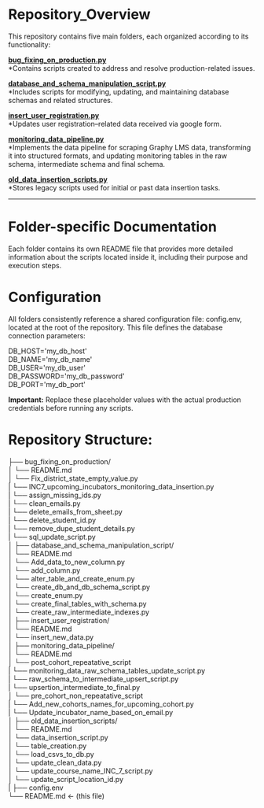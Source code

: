 # Repository_Overview

This repository contains five main folders, each organized according to its functionality:

**[bug\_fixing\_on\_production.py](https://github.com/VigyanShaala-Tech/deployment_scripts/tree/main/bug_fixing_on_production)**  
   *Contains scripts created to address and resolve production-related issues.

**[database\_and\_schema\_manipulation\_script.py](https://github.com/VigyanShaala-Tech/deployment_scripts/tree/main/database_and_schema_manipulation_script)**  
   *Includes scripts for modifying, updating, and maintaining database schemas and related structures.

**[insert\_user\_registration.py](https://github.com/VigyanShaala-Tech/deployment_scripts/tree/main/insert_user_registration)**  
   *Updates user registration–related data received via google form.

**[monitoring\_data\_pipeline.py](https://github.com/VigyanShaala-Tech/deployment_scripts/tree/main/monitoring_data_pipeline)**  
   *Implements the data pipeline for scraping Graphy LMS data, transforming it into structured formats, and updating monitoring tables in the raw schema, intermediate schema and final schema.

**[old\_data\_insertion\_scripts.py](https://github.com/VigyanShaala-Tech/deployment_scripts/tree/main/old_data_insertion_scripts)**  
   *Stores legacy scripts used for initial or past data insertion tasks.

---

# Folder-specific Documentation

Each folder contains its own README file that provides more detailed information about the scripts located inside it, including their purpose and execution steps.


# Configuration

All folders consistently reference a shared configuration file: config.env, located at the root of the repository. This file defines the database connection parameters:

DB_HOST='my_db_host'  
DB_NAME='my_db_name'  
DB_USER='my_db_user'  
DB_PASSWORD='my_db_password'  
DB_PORT='my_db_port'  

**Important:** Replace these placeholder values with the actual production credentials before running any scripts.

# Repository Structure:

├── bug_fixing_on_production/  
│   └── README.md  
│   └── Fix_district_state_empty_value.py  
|   └── INC7_upcoming_incubators_monitoring_data_insertion.py  
|   └── assign_missing_ids.py  
|   └── clean_emails.py  
|   └── delete_emails_from_sheet.py  
|   └── delete_student_id.py  
|   └── remove_dupe_student_details.py  
|   └── sql_update_script.py  
│
├── database_and_schema_manipulation_script/  
│   └── README.md  
│   └── Add_data_to_new_column.py  
│   └── add_column.py  
│   └── alter_table_and_create_enum.py  
│   └── create_db_and_db_schema_script.py  
│   └── create_enum.py  
│   └── create_final_tables_with_schema.py  
│   └── create_raw_intermediate_indexes.py  
│
├── insert_user_registration/  
│   └── README.md  
│   └── insert_new_data.py  
│
├── monitoring_data_pipeline/  
│   └── README.md  
│   └── post_cohort_repeatative_script  
|      └── monitoring_data_raw_schema_tables_update_script.py  
|      └── raw_schema_to_intermediate_upsert_script.py  
|      └── upsertion_intermediate_to_final.py  
│   └── pre_cohort_non_repeatative_script  
|      └── Add_new_cohorts_names_for_upcoming_cohort.py  
|      └── Update_incubator_name_based_on_email.py  
│
├── old_data_insertion_scripts/  
│   └── README.md  
│   └── data_insertion_script.py  
│   └── table_creation.py  
│   └── load_csvs_to_db.py  
│   └── update_clean_data.py  
│   └── update_course_name_INC_7_script.py  
│   └── update_script_location_id.py  
|
├── config.env  
└── README.md   ← (this file)
